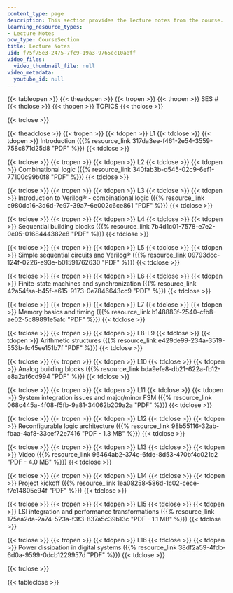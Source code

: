 ```yaml
---
content_type: page
description: This section provides the lecture notes from the course.
learning_resource_types:
- Lecture Notes
ocw_type: CourseSection
title: Lecture Notes
uid: f75f75e3-2475-7fc9-19a3-9765ec10aeff
video_files:
  video_thumbnail_file: null
video_metadata:
  youtube_id: null
---
```


{{< tableopen >}}
{{< theadopen >}}
{{< tropen >}}
{{< thopen >}}
SES #
{{< thclose >}}
{{< thopen >}}
TOPICS
{{< thclose >}}

{{< trclose >}}

{{< theadclose >}}
{{< tropen >}}
{{< tdopen >}}
L1
{{< tdclose >}}
{{< tdopen >}}
Introduction ({{% resource_link 317da3ee-f461-2e54-3559-758c871d25d8 "PDF" %}})
{{< tdclose >}}

{{< trclose >}}
{{< tropen >}}
{{< tdopen >}}
L2
{{< tdclose >}}
{{< tdopen >}}
Combinational logic ({{% resource_link 340fab3b-d545-02c9-6ef1-77100c99b0f8 "PDF" %}})
{{< tdclose >}}

{{< trclose >}}
{{< tropen >}}
{{< tdopen >}}
L3
{{< tdclose >}}
{{< tdopen >}}
Introduction to Verilog® - combinational logic ({{% resource_link c980dc16-3d6d-7e97-39a7-6e002c6ce861 "PDF" %}})
{{< tdclose >}}

{{< trclose >}}
{{< tropen >}}
{{< tdopen >}}
L4
{{< tdclose >}}
{{< tdopen >}}
Sequential building blocks ({{% resource_link 7b4d1c01-7578-e7e2-0e05-0168444382e8 "PDF" %}})
{{< tdclose >}}

{{< trclose >}}
{{< tropen >}}
{{< tdopen >}}
L5
{{< tdclose >}}
{{< tdopen >}}
Simple sequential circuits and Verilog® ({{% resource_link 09793dcc-124f-0226-e93e-b01591762630 "PDF" %}})
{{< tdclose >}}

{{< trclose >}}
{{< tropen >}}
{{< tdopen >}}
L6
{{< tdclose >}}
{{< tdopen >}}
Finite-state machines and synchronization ({{% resource_link 42a54faa-b45f-e615-9173-0e7846643cc9 "PDF" %}})
{{< tdclose >}}

{{< trclose >}}
{{< tropen >}}
{{< tdopen >}}
L7
{{< tdclose >}}
{{< tdopen >}}
Memory basics and timing ({{% resource_link b148883f-2540-cfb8-ae02-5c89891e5afc "PDF" %}})
{{< tdclose >}}

{{< trclose >}}
{{< tropen >}}
{{< tdopen >}}
L8-L9
{{< tdclose >}}
{{< tdopen >}}
Arithmetic structures ({{% resource_link e429de99-234a-3519-553b-fc45ee151b7f "PDF" %}})
{{< tdclose >}}

{{< trclose >}}
{{< tropen >}}
{{< tdopen >}}
L10
{{< tdclose >}}
{{< tdopen >}}
Analog building blocks ({{% resource_link bda9efe8-db21-622a-fb12-e8a2af6cd994 "PDF" %}})
{{< tdclose >}}

{{< trclose >}}
{{< tropen >}}
{{< tdopen >}}
L11
{{< tdclose >}}
{{< tdopen >}}
System integration issues and major/minor FSM ({{% resource_link 068c445a-4f08-f5fb-9a81-34062b209a2a "PDF" %}})
{{< tdclose >}}

{{< trclose >}}
{{< tropen >}}
{{< tdopen >}}
L12
{{< tdclose >}}
{{< tdopen >}}
Reconfigurable logic architecture ({{% resource_link 98b55116-32ab-fbaa-4af8-33cef72e7416 "PDF - 1.3 MB" %}})
{{< tdclose >}}

{{< trclose >}}
{{< tropen >}}
{{< tdopen >}}
L13
{{< tdclose >}}
{{< tdopen >}}
Video ({{% resource_link 96464ab2-374c-6fde-8d53-470bf4c021c2 "PDF - 4.0 MB" %}})
{{< tdclose >}}

{{< trclose >}}
{{< tropen >}}
{{< tdopen >}}
L14
{{< tdclose >}}
{{< tdopen >}}
Project kickoff ({{% resource_link 1ea08258-586d-1c02-cece-f7e14805e94f "PDF" %}})
{{< tdclose >}}

{{< trclose >}}
{{< tropen >}}
{{< tdopen >}}
L15
{{< tdclose >}}
{{< tdopen >}}
LSI integration and performance transformations ({{% resource_link 175ea2da-2a74-523a-f3f3-837a5c39b13c "PDF - 1.1 MB" %}})
{{< tdclose >}}

{{< trclose >}}
{{< tropen >}}
{{< tdopen >}}
L16
{{< tdclose >}}
{{< tdopen >}}
Power dissipation in digital systems ({{% resource_link 38df2a59-4fdb-6d0a-9599-0dcb1229957d "PDF" %}})
{{< tdclose >}}

{{< trclose >}}

{{< tableclose >}}